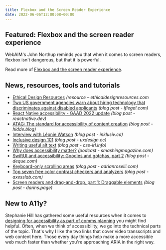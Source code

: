 ```yaml
---
title: Flexbox and the Screen Reader Experience
date: 2022-06-06T12:00:08+00:00
---
```


## Featured: Flexbox and the screen reader experience

WebAIM's John Northup reminds you that when it comes to screen readers, flexbox isn't dangerous, but that it is powerful.

Read more of [Flexbox and the screen reader experience](https://webaim.org/blog/flexbox-and-the-screen-reader-experience/).

## News, resources, tools and tutorials

- [Ethical Design Resources](https://www.ethicaldesignresources.com/) *(resource – ethicaldesignresources.com*
- [Two US government agencies warn about hiring technology that discriminates against disabled applicants](https://www.lflegal.com/2022/05/disability-discrimination-hiring-tech/) *(blog post - lflegal.com)*
- [React Native accessibility - GAAD 2022 update](https://reactnative.dev/blog/2022/05/19/GAAD-2022-update) *(blog post - reactnative.dev)*
- [ATAG: The standard for accessibility of content creation](https://hidde.blog/content-creation-accessibility/) *(blog post - hidde.blog)*
- [Interview with Léonie Watson](https://inklusiv.ca/interview-with-leonie-watson/) *(blog post - inklusiv.ca)*
- [Inclusive design 101](https://uxdesign.cc/inclusive-design-101-e3e4e756e519) *(blog post - uxdesign.cc)*
- [Writing useful alt text](https://css-irl.info/writing-useful-alt-text/) *(blog post - css-irl.info)*
- [Why does accessibility matter?](https://www.smashingmagazine.com/2022/05/smashing-podcast-episode-47/) *(podcast - smashingmagazine.com)*
- [SwiftUI and accessibility: Goodies and gotchas, part 2](https://www.deque.com/blog/swiftui-accessibility-goodies-gotchas-part-2/) *(blog post - deque.com)*
- [Keyboard-only scrolling areas](https://adrianroselli.com/2022/06/keyboard-only-scrolling-areas.html) *(blog post - adrianroselli.com)*
- [Top seven free color contrast checkers and analyzers](https://axesslab.com/top-color-contrast-checkers/) *(blog post - axesslab.com)*
- [Screen readers and drag-and-drop, part 1: Draggable elements](https://www.darins.page/articles/screen-readers-drag-drop-1) *(blog post - darins.page)*

## New to A11y?

Stephanie Hill has gathered some useful resources when it comes to [designing for accessibility as part of comms planning](https://gcs.civilservice.gov.uk/blog/designing-for-accessibility-as-part-of-comms-planning/) you might find helpful. Often, when we think of accessibility, we go into the technical parts of the topic. That's why I like the two links that cover video transscripts and web content here. Those every day things help make a more accessible web much faster than whether you're approaching ARIA in the right way.
